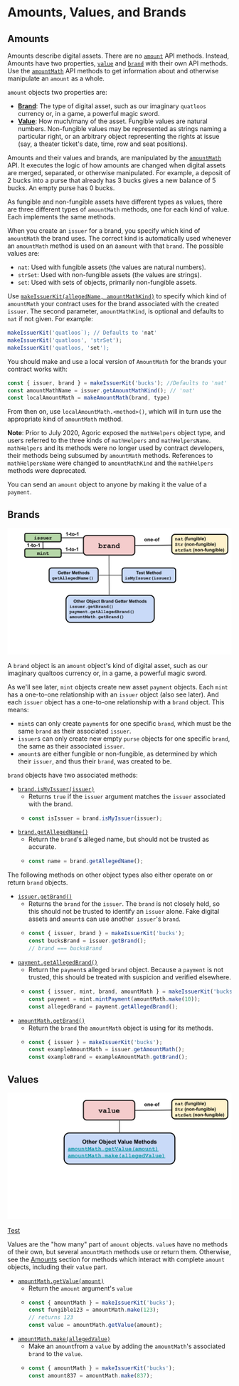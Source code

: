 # Amounts, Values, and Brands

## Amounts

Amounts describe digital assets. There are no [`amount`](https://agoric.com/documentation/glossary/#amount) API methods.
Instead, Amounts have two properties, [`value`](https://agoric.com/documentation/glossary/#value)
and [`brand`](https://agoric.com/documentation/glossary/#brand) with their own API methods.
Use the [`amountMath`](https://agoric.com/documentation/glossary/#amountmath) API methods 
to get information about and otherwise manipulate an `amount` as a whole.

`amount` objects two properties are:
- **[Brand](https://agoric.com/documentation/glossary/#brand)**: The
  type of digital asset, such as our imaginary `quatloos` currency or,
  in a game, a powerful magic sword.
- **[Value](https://agoric.com/documentation/glossary/#value)**: How much/many 
of the asset. Fungible values are natural
numbers. Non-fungible values may be represented as strings naming a
particular right, or an arbitrary object representing the rights at
issue (say, a theater ticket's date, time, row and seat positions).

Amounts and their values and brands, are manipulated by
the [`amountMath`](https://agoric.com/documentation/glossary/#amountmath)
API. It executes the logic of how amounts are changed when digital 
assets are merged, separated, or otherwise manipulated. For example, a 
deposit of 2 bucks into a purse that already has 3 bucks gives a new 
balance of 5 bucks. An empty purse has 0 bucks.

As fungible and non-fungible assets have different types as values,
there are three different types of `amountMath` methods, one 
for each kind of value. Each implements the same methods.

When you create an `issuer` for a
brand, you specify which kind of `amountMath` the brand uses. The
correct kind is automatically used whenever an `amountMath` method
is used on an a`amount` with that `brand`. The possible values are:
- `nat`: Used with fungible assets (the values are natural numbers).
- `strSet`: Used with non-fungible assets (the values are strings).
- `set`: Used with sets of objects, primarily non-fungible assets.

Use
[`makeIssuerKit(allegedName, amountMathKind)`](https://agoric.com/documentation/ertp/api/issuer.html#produceissuer-allegedname-mathhelpername)
 to specify which kind of `amountMath` your contract uses for the brand
 associated with the created `issuer`.  The second parameter,
 `amountMathKind`, is optional and defaults to `nat` if not given. For
 example: 
```js
makeIssuerKit('quatloos`); // Defaults to 'nat'
makeIssuerKit('quatloos', 'strSet');
makeIssuerKit('quatloos, 'set');
```

You should make and use a local version of `AmountMath` for the brands
your contract works with:
```js
const { issuer, brand } = makeIssuerKit('bucks'); //Defaults to 'nat' 
const amountMathName = issuer.getAmountMathKind(); // 'nat'
const localAmountMath = makeAmountMath(brand, type)
```

From then on, use `localAmountMath.<method>()`, which will in turn use
the appropriate kind of `amountMath` method.

**Note**: Prior to July 2020, Agoric exposed the `mathHelpers` object
type, and users referred to the three kinds of
`mathHelpers` and `mathHelpersName`. `mathHelpers` and its methods
were no longer used by contract developers, their methods being
subsumed by `amountMath` methods. References to `mathHelpersName` were
changed to `amountMathKind` and the `mathHelpers` methods were deprecated.

You can send an `amount` object to anyone by making it the value of a `payment`. 

## Brands

![Brand methods](brand.svg) 

A `brand` object is an `amount` object's kind of digital asset, such as
our imaginary qualtoos currency or, in a game, a powerful magic
sword.

As we'll see later, `mint` objects create new asset `payment`
objects. Each `mint` has a one-to-one relationship with an `issuer`
object (also see later). And each `issuer` object has a one-to-one
relationship with a `brand` object. This means:
- `mint`s can only create `payment`s for one specific `brand`, which
  must be the same `brand` as their associated `issuer`.
- `issuer`s can only create new empty `purse` objects
for one specific `brand`, the same as their associated `issuer`.
- `amount`s are either fungible or non-fungible, as determined by which
their `issuer`, and thus their `brand`, was created to be. 

`brand` objects have two associated methods:
- [`brand.isMyIssuer(issuer)`](https://agoric.com/documentation/ertp/api/brand.html#brand-ismyissuer-issuer)
  - Returns `true` if the `issuer` argument matches the `issuer` associated with the brand.
  - ```js
    const isIssuer = brand.isMyIssuer(issuer);
    ```
- [`brand.getAllegedName()`](https://agoric.com/documentation/ertp/api/brand.html#brand-getallegedname)
  - Return the `brand`'s alleged name, but should not be trusted as accurate.
  - ```js
    const name = brand.getAllegedName();
    ```

The following methods on other object types also either operate on or
return `brand` objects.

- [`issuer.getBrand()`](https://agoric.com/documentation/ertp/api/issuer.html#issuer-getBrand)
  - Returns the `brand` for the `issuer`. The `brand` is not closely
    held, so this should not be trusted to identify an `issuer`
    alone. Fake digital assets and `amount`s can use another`
    issuer`'s `brand`.
  - ```js
    const { issuer, brand } = makeIssuerKit('bucks');
    const bucksBrand = issuer.getBrand();
    // brand === bucksBrand
    ```
- [`payment.getAllegedBrand()`](https://agoric.com/documentation/ertp/api/payment.html#payment-getallegedbrand)
  - Return the `payment`s alleged `brand` object. Because a `payment`
  is not trusted, this should be treated with suspicion and verified
  elsewhere.
  - ```js
    const { issuer, mint, brand, amountMath } = makeIssuerKit('bucks');
    const payment = mint.mintPayment(amountMath.make(10));
    const allegedBrand = payment.getAllegedBrand();
    ```
- [`amountMath.getBrand()`](https://agoric.com/documentation/ertp/api/amount-math.html#amountmath-getbrand)
  - Return the `brand` the `amountMath` object is using for its
  methods.
  - ```js
    const { issuer } = makeIssuerKit('bucks');
    const exampleAmountMath = issuer.getAmountMath();
    const exampleBrand = exampleAmountMath.getBrand();
    ```

## Values

![Value methods](./assets/value.svg) 

[Test](../api/amount-math.html#amountmath-make-allegedvalue)

Values are the "how many" part of `amount` objects. `value`s have no
methods of their own, but several `amountMath` methods use or return
them. Otherwise, see the [Amounts](#amounts) section for methods which interact
with complete `amount` objects, including their `value` part.

- [`amountMath.getValue(amount)`](https://agoric.com/documentation/ertp/api/amount-math.html#amountmath-getvalue-amount)
  - Return the `amount` argument's `value`
  - ```js
    const { amountMath } = makeIssuerKit('bucks');
    const fungible123 = amountMath.make(123);
    // returns 123
    const value = amountMath.getValue(amount);
    ```
- [`amountMath.make(allegedValue)`](https://agoric.com/documentation/ertp/api/amount-math.html#amountmath-make-allegedvalue)
  - Make an `amount`from a `value` by adding the
  `amountMath`'s associated `brand` to the `value`. 
  - ```js
    const { amountMath } = makeIssuerKit('bucks');
    const amount837 = amountMath.make(837);
    ```
